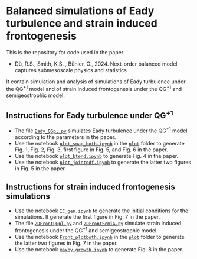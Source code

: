 # Balanced simulations of Eady turbulence and strain induced frontogenesis
This is the repository for code used in the paper
- Dù, R.S., Smith, K.S. , Bühler, O., 2024. Next-order balanced model captures submesoscale physics and statistics

It contain simulation and analysis of simulations of Eady turbulence under the QG<sup>+1</sup> model and of strain induced frontogenesis under the QG<sup>+1</sup> and semigeostrophic model. 

## Instructions for Eady turbulence under QG<sup>+1</sup>
- The file [`Eady_QGpl.py`](https://github.com/Empyreal092/QGp1_EadyTurb_2DFront_Public/blob/main/Eady/Eady_QGpl.py) simulates Eady turbulence under the QG<sup>+1</sup> model according to the parameters in the paper.
- Use the notebook [`plot_snap_both.ipynb`](https://github.com/Empyreal092/QGp1_EadyTurb_2DFront_Public/blob/main/Eady/plot/plot_snap_both.ipynb) in the [`plot`](https://github.com/Empyreal092/QGp1_EadyTurb_2DFront_Public/blob/main/Eady/plot) folder to generate Fig. 1, Fig. 2, Fig. 3, first figure in Fig. 5, and Fig. 6 in the paper.
- Use the notebook [`plot_btend.ipynb`](https://github.com/Empyreal092/QGp1_EadyTurb_2DFront_Public/blob/main/Eady/plot/plot_btend.ipynb) to generate Fig. 4 in the paper.
- Use the notebook [`plot_jointpdf.ipynb`](https://github.com/Empyreal092/QGp1_EadyTurb_2DFront_Public/blob/main/Eady/plot/plot_jointpdf.ipynb) to generate the latter two figures in Fig. 5 in the paper.

## Instructions for strain induced frontogenesis simulations
- Use the notebook [`IC_gen.ipynb`](https://github.com/Empyreal092/QGp1_EadyTurb_2DFront_Public/blob/main/Front2D/IC_gen.ipynb) to generate the initial conditions for the simulations. It generate the first figure in Fig. 7 in the paper.
- The file [`2DFrontQGpl.py`](https://github.com/Empyreal092/QGp1_EadyTurb_2DFront_Public/blob/main/Front2D/2DFrontQGpl.py) and [`2DFrontSemiG.py`](https://github.com/Empyreal092/QGp1_EadyTurb_2DFront_Public/blob/main/Front2D/2DFrontSemiG.py) simulate strain induced frontogenesis under the QG<sup>+1</sup> and semigeostrophic model.
- Use the notebook [`Front_plotboth.ipynb`](https://github.com/Empyreal092/QGp1_EadyTurb_2DFront_Public/blob/main/Front2D/plot/Front_plotboth.ipynb) in the [`plot`](https://github.com/Empyreal092/QGp1_EadyTurb_2DFront_Public/blob/main/Front2D/plot) folder to generate the latter two figures in Fig. 7 in the paper.
- Use the notebook [`maxby_growth.ipynb`](https://github.com/Empyreal092/QGp1_EadyTurb_2DFront_Public/blob/main/Front2D/plot/maxby_growth.ipynb) to generate Fig. 8 in the paper.
